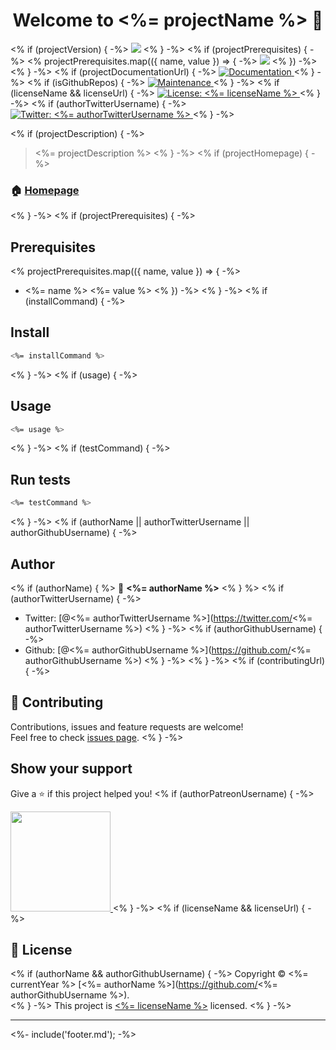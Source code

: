<h1 align="center">Welcome to <%= projectName %> 👋</h1>
<p>
<% if (projectVersion) { -%>
  <img src="https://img.shields.io/badge/version-<%= projectVersion %>-blue.svg?cacheSeconds=2592000" />
<% } -%>
<% if (projectPrerequisites) { -%>
<% projectPrerequisites.map(({ name, value }) => { -%>
  <img src="https://img.shields.io/badge/<%= name %>-<%= encodeURIComponent(value) %>-blue.svg" />
<% }) -%>
<% } -%>
<% if (projectDocumentationUrl) { -%>
  <a href="<%= projectDocumentationUrl %>">
    <img alt="Documentation" src="https://img.shields.io/badge/documentation-yes-brightgreen.svg" target="_blank" />
  </a>
<% } -%>
<% if (isGithubRepos) { -%>
  <a href="<%= repositoryUrl %>/graphs/commit-activity">
    <img alt="Maintenance" src="https://img.shields.io/badge/Maintained%3F-yes-green.svg" target="_blank" />
  </a>
<% } -%>
<% if (licenseName && licenseUrl) { -%>
  <a href="<%= licenseUrl %>">
    <img alt="License: <%= licenseName %>" src="https://img.shields.io/badge/License-<%= licenseName %>-yellow.svg" target="_blank" />
  </a>
<% } -%>
<% if (authorTwitterUsername) { -%>
  <a href="https://twitter.com/<%= authorTwitterUsername %>">
    <img alt="Twitter: <%= authorTwitterUsername %>" src="https://img.shields.io/twitter/follow/<%= authorTwitterUsername %>.svg?style=social" target="_blank" />
  </a>
<% } -%>
</p>
<% if (projectDescription) { -%>

> <%= projectDescription %>
<% } -%>
<% if (projectHomepage) { -%>

### 🏠 [Homepage](<%= projectHomepage %>)
<% } -%>
<% if (projectPrerequisites) { -%>

## Prerequisites

<% projectPrerequisites.map(({ name, value }) => { -%>
- <%= name %> <%= value %>
<% }) -%>
<% } -%>
<% if (installCommand) { -%>

## Install

```sh
<%= installCommand %>
```
<% } -%>
<% if (usage) { -%>

## Usage

```sh
<%= usage %>
```
<% } -%>
<% if (testCommand) { -%>

## Run tests

```sh
<%= testCommand %>
```
<% } -%>
<% if (authorName || authorTwitterUsername || authorGithubUsername) { -%>

## Author
<% if (authorName) { %>
👤 **<%= authorName %>**
<% } %>
<% if (authorTwitterUsername) { -%>
* Twitter: [@<%= authorTwitterUsername %>](https://twitter.com/<%= authorTwitterUsername %>)
<% } -%>
<% if (authorGithubUsername) { -%>
* Github: [@<%= authorGithubUsername %>](https://github.com/<%= authorGithubUsername %>)
<% } -%>
<% } -%>
<% if (contributingUrl) { -%>

## 🤝 Contributing

Contributions, issues and feature requests are welcome!<br />Feel free to check [issues page](<%= contributingUrl %>).
<% } -%>

## Show your support

Give a ⭐️ if this project helped you!
<% if (authorPatreonUsername) { -%>

<a href="https://www.patreon.com/<%= authorPatreonUsername %>">
  <img src="https://c5.patreon.com/external/logo/become_a_patron_button@2x.png" width="160">
</a>
<% } -%>
<% if (licenseName && licenseUrl) { -%>

## 📝 License

<% if (authorName && authorGithubUsername) { -%>
Copyright © <%= currentYear %> [<%= authorName %>](https://github.com/<%= authorGithubUsername %>).<br />
<% } -%>
This project is [<%= licenseName %>](<%= licenseUrl %>) licensed.
<% } -%>

***
<%- include('footer.md'); -%>
